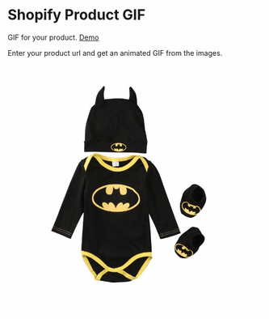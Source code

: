 # Shopify Product GIF

GIF for your product. [Demo](https://jonathanmv.github.io/shopify-product-gif)

Enter your product url and get an animated GIF from the images.
![batman gif](https://github.com/jonathanmv/shopify-product-gif/blob/master/static/img/batman.gif)
